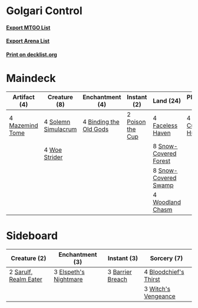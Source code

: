 # Golgari Control

#### [Export MTGO List](../collection/Golgari%20Control/Golgari%20Control.txt)
#### [Export Arena List](../collection/Golgari%20Control/Golgari%20Control_arena.txt)
#### [Print on decklist.org](http://decklist.org/?deckmain=4%09Binding%20the%20Old%20Gods%0A4%09Blood%20on%20the%20Snow%0A4%09Cultivate%0A4%09Duress%0A2%09Extinction%20Event%0A4%09Faceless%20Haven%0A4%09Garruk,%20Cursed%20Huntsman%0A4%09Mazemind%20Tome%0A2%09Poison%20the%20Cup%0A8%09Snow-Covered%20Forest%0A8%09Snow-Covered%20Swamp%0A4%09Solemn%20Simulacrum%0A4%09Woe%20Strider%0A4%09Woodland%20Chasm&deckside=3%09Barrier%20Breach%0A4%09Bloodchief's%20Thirst%0A3%09Elspeth's%20Nightmare%0A2%09Sarulf,%20Realm%20Eater%0A3%09Witch's%20Vengeance)
# Maindeck

|                                       Artifact (4)                                       |                                         Creature (8)                                         |                                         Enchantment (4)                                         |                                        Instant (2)                                        |                                           Land (24)                                            |                                          Planeswalker (4)                                          |                                         Sorcery (14)                                         |
|------------------------------------------------------------------------------------------|----------------------------------------------------------------------------------------------|-------------------------------------------------------------------------------------------------|-------------------------------------------------------------------------------------------|------------------------------------------------------------------------------------------------|----------------------------------------------------------------------------------------------------|----------------------------------------------------------------------------------------------|
|4 [Mazemind Tome](http://gatherer.wizards.com/Pages/Card/Details.aspx?multiverseid=485555)|4 [Solemn Simulacrum](http://gatherer.wizards.com/Pages/Card/Details.aspx?multiverseid=389682)|4 [Binding the Old Gods](http://gatherer.wizards.com/Pages/Card/Details.aspx?multiverseid=503822)|2 [Poison the Cup](http://gatherer.wizards.com/Pages/Card/Details.aspx?multiverseid=503712)|4 [Faceless Haven](http://gatherer.wizards.com/Pages/Card/Details.aspx?multiverseid=503874)     |4 [Garruk, Cursed Huntsman](http://gatherer.wizards.com/Pages/Card/Details.aspx?multiverseid=473153)|4 [Blood on the Snow](http://gatherer.wizards.com/Pages/Card/Details.aspx?multiverseid=503687)|
|                                                                                          |4 [Woe Strider](http://gatherer.wizards.com/Pages/Card/Details.aspx?multiverseid=476374)      |                                                                                                 |                                                                                           |8 [Snow-Covered Forest](http://gatherer.wizards.com/Pages/Card/Details.aspx?multiverseid=121192)|                                                                                                    |4 [Cultivate](http://gatherer.wizards.com/Pages/Card/Details.aspx?multiverseid=442154)        |
|                                                                                          |                                                                                              |                                                                                                 |                                                                                           |8 [Snow-Covered Swamp](http://gatherer.wizards.com/Pages/Card/Details.aspx?multiverseid=121256) |                                                                                                    |4 [Duress](http://gatherer.wizards.com/Pages/Card/Details.aspx?multiverseid=14557)            |
|                                                                                          |                                                                                              |                                                                                                 |                                                                                           |4 [Woodland Chasm](http://gatherer.wizards.com/Pages/Card/Details.aspx?multiverseid=503894)     |                                                                                                    |2 [Extinction Event](http://gatherer.wizards.com/Pages/Card/Details.aspx?multiverseid=479608) |


# Sideboard

|                                          Creature (2)                                          |                                        Enchantment (3)                                         |                                        Instant (3)                                        |                                          Sorcery (7)                                           |
|------------------------------------------------------------------------------------------------|------------------------------------------------------------------------------------------------|-------------------------------------------------------------------------------------------|------------------------------------------------------------------------------------------------|
|2 [Sarulf, Realm Eater](http://gatherer.wizards.com/Pages/Card/Details.aspx?multiverseid=503844)|3 [Elspeth's Nightmare](http://gatherer.wizards.com/Pages/Card/Details.aspx?multiverseid=476342)|3 [Barrier Breach](http://gatherer.wizards.com/Pages/Card/Details.aspx?multiverseid=479665)|4 [Bloodchief's Thirst](http://gatherer.wizards.com/Pages/Card/Details.aspx?multiverseid=491729)|
|                                                                                                |                                                                                                |                                                                                           |3 [Witch's Vengeance](http://gatherer.wizards.com/Pages/Card/Details.aspx?multiverseid=473073)  |

